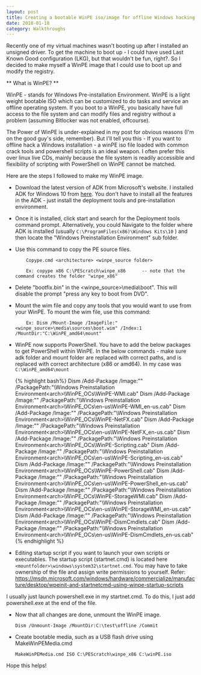 ```yaml
---
layout: post
title: Creating a bootable WinPE iso/image for offline Windows hacking
date: 2018-01-18
category: Walkthroughs
---
```


Recently one of my virtual machines wasn't booting up after I installed an unsigned driver. To get the machine to boot up - I could have used Last Known Good configuration (LKG), 
but that wouldn't be fun, right?. So I decided to make myself a WinPE image that I could use to boot up and modify the registry. 


** What is WinPE? **

WinPE - stands for Windows Pre-installation Environment. WinPE is a light weight bootable ISO which can be customized to do tasks and service an offline operating system. If you boot to a WinPE, you basically have full access to the file system and can modify files and registry without a problem (assuming Bitlocker was not enabled, offcourse).

The Power of WinPE is under-explained in my post for obvious reasons (I'm on the good guy's side, remember). But I'll tell you this - If you want to offline hack a Windows installation - a winPE iso file loaded with common crack tools and powershell scripts is an ideal weapon. I often prefer this over linux live CDs, mainly because the file system is readily accessible and flexibility of scripting with PowerShell on WinPE cannot be matched.


Here are the steps I followed to make my WinPE image.
* Download the latest version of ADK from Microsoft's website. I installed ADK for Windows 10 from [here](https://docs.microsoft.com/en-us/windows-hardware/get-started/adk-install). You don't have to install all the features in the ADK - just install the deployment tools and pre-installation environment.

* Once it is installed, click start and search for the Deployment tools command prompt. Alternatively, you could Navigate to the folder where ADK is installed (usually `C:\ProgramFiles(x86)\Windows Kits\10` ) and then locate the "Windows Preinstallation Environment" sub folder. 

* Use this command to copy the PE source files.
	```	
		Copype.cmd <architecture> <winpe_source folder>

		Ex: copype x86 C:\PEScratch\winpe_x86      -- note that the command creates the folder "winpe_x86"
	```
	
* Delete "bootfix.bin" in the <winpe_source>\media\boot". This will disable the prompt "press any key to boot from DVD".

* Mount the wim file and copy any tools that you would want to use from your WinPE. To mount the wim file, use this command:
	```
		Ex: Dism /Mount-Image /ImageFile:"<winpe_source>\media\sources\boot.wim" /Index:1 /MountDir:"C:\WinPE_amd64\mount"
	```	

* WinPE now supports PowerShell. You have to add the below packages to get PowerShell within WinPE. In the below commands - make sure adk folder and mount folder are replaced with correct paths, and <arch> is replaced with correct architecture (x86 or amd64). In my case
	<mountfolder> was `C:\WinPE_amd64\mount`

	
	{% highlight bash%}
	Dism /Add-Package /Image:"<mountfolder>" /PackagePath:"<ADKfolder>\Windows Preinstallation Environment\<arch>\WinPE_OCs\WinPE-WMI.cab"
	Dism /Add-Package /Image:"<mountfolder>" /PackagePath:"<ADKfolder>\Windows Preinstallation Environment\<arch>\WinPE_OCs\en-us\WinPE-WMI_en-us.cab"
	Dism /Add-Package /Image:"<mountfolder>" /PackagePath:"<ADKfolder>\Windows Preinstallation Environment\<arch>\WinPE_OCs\WinPE-NetFX.cab"
	Dism /Add-Package /Image:"<mountfolder>" /PackagePath:"<ADKfolder>\Windows Preinstallation Environment\<arch>\WinPE_OCs\en-us\WinPE-NetFX_en-us.cab"
	Dism /Add-Package /Image:"<mountfolder>" /PackagePath:"<ADKfolder>\Windows Preinstallation Environment\<arch>\WinPE_OCs\WinPE-Scripting.cab"
	Dism /Add-Package /Image:"<mountfolder>" /PackagePath:"<ADKfolder>\Windows Preinstallation Environment\<arch>\WinPE_OCs\en-us\WinPE-Scripting_en-us.cab"
	Dism /Add-Package /Image:"<mountfolder>" /PackagePath:"<ADKfolder>\Windows Preinstallation Environment\<arch>\WinPE_OCs\WinPE-PowerShell.cab"
	Dism /Add-Package /Image:"<mountfolder>" /PackagePath:"<ADKfolder>\Windows Preinstallation Environment\<arch>\WinPE_OCs\en-us\WinPE-PowerShell_en-us.cab"
	Dism /Add-Package /Image:"<mountfolder>" /PackagePath:"<ADKfolder>\Windows Preinstallation Environment\<arch>\WinPE_OCs\WinPE-StorageWMI.cab"
	Dism /Add-Package /Image:"<mountfolder>" /PackagePath:"<ADKfolder>\Windows Preinstallation Environment\<arch>\WinPE_OCs\en-us\WinPE-StorageWMI_en-us.cab"
	Dism /Add-Package /Image:"<mountfolder>" /PackagePath:"<ADKfolder>\Windows Preinstallation Environment\<arch>\WinPE_OCs\WinPE-DismCmdlets.cab"
	Dism /Add-Package /Image:"<mountfolder>" /PackagePath:"<ADKfolder>\Windows Preinstallation Environment\<arch>\WinPE_OCs\en-us\WinPE-DismCmdlets_en-us.cab"
	{% endhighlight %}

* Editing startup script if you want to launch your own scripts or executables. The startup script (startnet.cmd) is located here `<mountfolder>\windows\system32\startnet.cmd`. You may have to take ownership of the file and assign write permissions to yourself. Refer: https://msdn.microsoft.com/windows/hardware/commercialize/manufacture/desktop/wpeinit-and-startnetcmd-using-winpe-startup-scripts
	
I usually just launch powershell.exe in my startnet.cmd. To do this, I just add powershell.exe at the end of the file.
	

* Now that all changes are done, unmount the WinPE image.
	```
	Dism /Unmount-Image /MountDir:C:\test\offline /Commit
	```

* Create bootable media, such as a USB flash drive using MakeWinPEMedia.cmd
	``` 
	MakeWinPEMedia.cmd ISO C:\PEScratch\winpe_x86 C:\winPE.iso 		
	```


Hope this helps!
	
	
	

